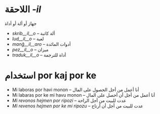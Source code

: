 # اللاحقة *-il*

جهاز أو ألة أو أداة 
- *skrib__il__o* – ألة كاتبة 
- *lud__il__o* – لعبة 
- *manĝ__il__aro* – أدوات المائدة 
- *pez__il__o* – ميزان
- *traduk__il__o* – أداة للترجمة
  
 #  استخدام por kaj por ke 
 - Mi laboras por havi monon – أنا أعمل من أجل الحصول على المال 
 - Mi labaras por ke mi havu monon – أنا أعمل من أجل أن أحصل على المال 
 - *Mi revonos hejmen por ripozi* – عدت للبيت من أجل الراحة
 - *Mi revenos hejmen por ke mi ripozu* –  عدت للبيت من أجل أن أرتاح
 
